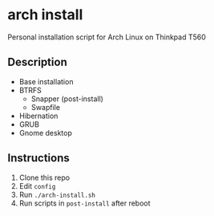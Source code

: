 # arch install

Personal installation script for Arch Linux on Thinkpad T560 

## Description

* Base installation
* BTRFS
  - Snapper (post-install)
  - Swapfile
* Hibernation
* GRUB
* Gnome desktop 

## Instructions

1. Clone this repo
2. Edit `config`
3. Run `./arch-install.sh`
4. Run scripts in `post-install` after reboot
